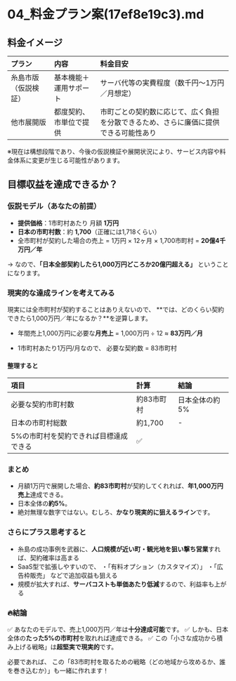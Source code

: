 # 04_料金プラン案(17ef8e19c3).md

## 料金イメージ
| プラン | 内容 | 料金目安 |
|:---|:---|:---|
| 糸島市版（仮説検証） | 基本機能＋運用サポート | サーバ代等の実費程度（数千円〜1万円／月想定） |
| 他市展開版 | 都度契約、市単位で提供 | 市町ごとの契約数に応じて、広く負担を分散できるため、さらに廉価に提供できる可能性あり |

※現在は構想段階であり、今後の仮説検証や展開状況により、サービス内容や料金体系に変更が生じる可能性があります。

## 目標収益を達成できるか？

### 仮説モデル（あなたの前提）
- **提供価格**：1市町村あたり 月額 **1万円**
- **日本の市町村数**：約 **1,700**（正確には1,718くらい）
- 全市町村が契約した場合の売上 =
  1万円 × 12ヶ月 × 1,700市町村
  = **20億4千万円／年**

→ なので、**「日本全部契約したら1,000万円どころか20億円超える」** ということになります。

### 現実的な達成ラインを考えてみる
現実には全市町村が契約することはありえないので、
**では、どのくらい契約できたら1,000万円／年になるか？**を逆算します。

- 年間売上1,000万円に必要な**月売上**
  = 1,000万円 ÷ 12 ≈ **83万円／月**

- 1市町村あたり1万円/月なので、
  必要な契約数 = 83市町村

#### 整理すると

| 項目 | 計算 | 結論 |
|:---|:---|:---|
| 必要な契約市町村数 | 約83市町村 | 日本全体の約5% |
| 日本の市町村総数 | 約1,700 | - |
| 5%の市町村を契約できれば目標達成できる | ✅ |

### まとめ
- 月額1万円で展開した場合、**約83市町村**が契約してくれれば、**年1,000万円売上**達成できる。
- 日本全体の**約5%**。
- 絶対無理な数字ではない。むしろ、**かなり現実的に狙えるライン**です。

### さらにプラス思考すると
- 糸島の成功事例を武器に、**人口規模が近い町・観光地を狙い撃ち営業**すれば、契約確率は高まる
- SaaS型で拡張しやすいので、
  ・「有料オプション（カスタマイズ）」
  ・「広告枠販売」
  などで追加収益も狙える
- 規模が拡大すれば、**サーバコストも単価あたり低減**するので、利益率も上がる

### 🔥結論
✅ あなたのモデルで、売上1,000万円／年は**十分達成可能**です。
✅ しかも、日本全体の**たった5%の市町村**を取れれば達成できる。
✅ この「小さな成功から積み上げる戦略」は**超堅実で現実的**です。

必要であれば、
この「83市町村を取るための戦略（どの地域から攻めるか、誰を巻き込むか）」も一緒に作れます！

